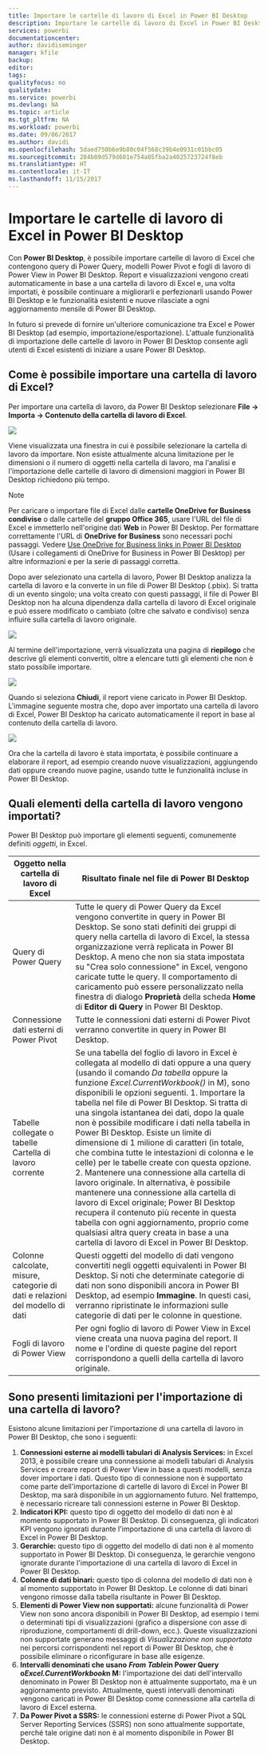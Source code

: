 ```yaml
---
title: Importare le cartelle di lavoro di Excel in Power BI Desktop
description: Importare le cartelle di lavoro di Excel in Power BI Desktop
services: powerbi
documentationcenter: 
author: davidiseminger
manager: kfile
backup: 
editor: 
tags: 
qualityfocus: no
qualitydate: 
ms.service: powerbi
ms.devlang: NA
ms.topic: article
ms.tgt_pltfrm: NA
ms.workload: powerbi
ms.date: 09/06/2017
ms.author: davidi
ms.openlocfilehash: 5daed750b6e9b80c04f568c39b4e0931c01bbc05
ms.sourcegitcommit: 284b09d579d601e754a05fba2a4025723724f8eb
ms.translationtype: HT
ms.contentlocale: it-IT
ms.lasthandoff: 11/15/2017
---
```

# <a name="import-excel-workbooks-into-power-bi-desktop"></a>Importare le cartelle di lavoro di Excel in Power BI Desktop
Con **Power BI Desktop**, è possibile importare cartelle di lavoro di Excel che contengono query di Power Query, modelli Power Pivot e fogli di lavoro di Power View in Power BI Desktop. Report e visualizzazioni vengono creati automaticamente in base a una cartella di lavoro di Excel e, una volta importati, è possibile continuare a migliorarli e perfezionarli usando Power BI Desktop e le funzionalità esistenti e nuove rilasciate a ogni aggiornamento mensile di Power BI Desktop.

In futuro si prevede di fornire un'ulteriore comunicazione tra Excel e Power BI Desktop (ad esempio, importazione/esportazione). L'attuale funzionalità di importazione delle cartelle di lavoro in Power BI Desktop consente agli utenti di Excel esistenti di iniziare a usare Power BI Desktop.

## <a name="how-do-i-import-an-excel-workbook"></a>Come è possibile importare una cartella di lavoro di Excel?
Per importare una cartella di lavoro, da Power BI Desktop selezionare **File -\> Importa -\> Contenuto della cartella di lavoro di Excel**.

![](media/desktop-import-excel-workbooks/importexceltopbi_1.png)

Viene visualizzata una finestra in cui è possibile selezionare la cartella di lavoro da importare. Non esiste attualmente alcuna limitazione per le dimensioni o il numero di oggetti nella cartella di lavoro, ma l'analisi e l'importazione delle cartelle di lavoro di dimensioni maggiori in Power BI Desktop richiedono più tempo.

> [!NOTE]
> Per caricare o importare file di Excel dalle **cartelle OneDrive for Business condivise** o dalle cartelle del **gruppo Office 365**, usare l'URL del file di Excel e immetterlo nell'origine dati **Web** in Power BI Desktop. Per formattare correttamente l'URL di **OneDrive for Business** sono necessari pochi passaggi. Vedere [Use OneDrive for Business links in Power BI Desktop](desktop-use-onedrive-business-links.md) (Usare i collegamenti di OneDrive for Business in Power BI Desktop) per altre informazioni e per la serie di passaggi corretta.
> 
> 

Dopo aver selezionato una cartella di lavoro, Power BI Desktop analizza la cartella di lavoro e la converte in un file di Power BI Desktop (.pbix). Si tratta di un evento singolo; una volta creato con questi passaggi, il file di Power BI Desktop non ha alcuna dipendenza dalla cartella di lavoro di Excel originale e può essere modificato o cambiato (oltre che salvato e condiviso) senza influire sulla cartella di lavoro originale.

![](media/desktop-import-excel-workbooks/importexceltopbi_2.png)

Al termine dell'importazione, verrà visualizzata una pagina di **riepilogo** che descrive gli elementi convertiti, oltre a elencare tutti gli elementi che non è stato possibile importare.

![](media/desktop-import-excel-workbooks/importexceltopbi_3.png)

Quando si seleziona **Chiudi**, il report viene caricato in Power BI Desktop. L'immagine seguente mostra che, dopo aver importato una cartella di lavoro di Excel, Power BI Desktop ha caricato automaticamente il report in base al contenuto della cartella di lavoro.

![](media/desktop-import-excel-workbooks/importexceltopbi_4.png)

Ora che la cartella di lavoro è stata importata, è possibile continuare a elaborare il report, ad esempio creando nuove visualizzazioni, aggiungendo dati oppure creando nuove pagine, usando tutte le funzionalità incluse in Power BI Desktop.

## <a name="which-workbook-elements-are-imported"></a>Quali elementi della cartella di lavoro vengono importati?
Power BI Desktop può importare gli elementi seguenti, comunemente definiti *oggetti*, in Excel.

| Oggetto nella cartella di lavoro di Excel | Risultato finale nel file di Power BI Desktop |
| --- | --- |
| Query di Power Query |Tutte le query di Power Query da Excel vengono convertite in query in Power BI Desktop. Se sono stati definiti dei gruppi di query nella cartella di lavoro di Excel, la stessa organizzazione verrà replicata in Power BI Desktop. A meno che non sia stata impostata su "Crea solo connessione" in Excel, vengono caricate tutte le query. Il comportamento di caricamento può essere personalizzato nella finestra di dialogo **Proprietà** della scheda **Home** di **Editor di Query** in Power BI Desktop. |
| Connessione dati esterni di Power Pivot |Tutte le connessioni dati esterni di Power Pivot verranno convertite in query in Power BI Desktop. |
| Tabelle collegate o tabelle Cartella di lavoro corrente |Se una tabella del foglio di lavoro in Excel è collegata al modello di dati oppure a una query (usando il comando *Da tabella* oppure la funzione *Excel.CurrentWorkbook()* in M), sono disponibili le opzioni seguenti.     1. Importare la tabella nel file di Power BI Desktop. Si tratta di una singola istantanea dei dati, dopo la quale non è possibile modificare i dati nella tabella in Power BI Desktop. Esiste un limite di dimensione di 1 milione di caratteri (in totale, che combina tutte le intestazioni di colonna e le celle) per le tabelle create con questa opzione.    2. Mantenere una connessione alla cartella di lavoro originale. In alternativa, è possibile mantenere una connessione alla cartella di lavoro di Excel originale; Power BI Desktop recupera il contenuto più recente in questa tabella con ogni aggiornamento, proprio come qualsiasi altra query creata in base a una cartella di lavoro di Excel in Power BI Desktop. |
| Colonne calcolate, misure, categorie di dati e relazioni del modello di dati |Questi oggetti del modello di dati vengono convertiti negli oggetti equivalenti in Power BI Desktop. Si noti che determinate categorie di dati non sono disponibili ancora in Power BI Desktop, ad esempio **Immagine**. In questi casi, verranno ripristinate le informazioni sulle categorie di dati per le colonne in questione. |
| Fogli di lavoro di Power View |Per ogni foglio di lavoro di Power View in Excel viene creata una nuova pagina del report. Il nome e l'ordine di queste pagine del report corrispondono a quelli della cartella di lavoro originale. |

## <a name="are-there-any-limitations-to-importing-a-workbook"></a>Sono presenti limitazioni per l'importazione di una cartella di lavoro?
Esistono alcune limitazioni per l'importazione di una cartella di lavoro in Power BI Desktop, che sono i seguenti:

1. **Connessioni esterne ai modelli tabulari di Analysis Services:** in Excel 2013, è possibile creare una connessione ai modelli tabulari di Analysis Services e creare report di Power View in base a questi modelli, senza dover importare i dati. Questo tipo di connessione non è supportato come parte dell'importazione di cartelle di lavoro di Excel in Power BI Desktop, ma sarà disponibile in un aggiornamento futuro. Nel frattempo, è necessario ricreare tali connessioni esterne in Power BI Desktop.
2. **Indicatori KPI:** questo tipo di oggetto del modello di dati non è al momento supportato in Power BI Desktop. Di conseguenza, gli indicatori KPI vengono ignorati durante l'importazione di una cartella di lavoro di Excel in Power BI Desktop.
3. **Gerarchie:** questo tipo di oggetto del modello di dati non è al momento supportato in Power BI Desktop. Di conseguenza, le gerarchie vengono ignorate durante l'importazione di una cartella di lavoro di Excel in Power BI Desktop.
4. **Colonne di dati binari:** questo tipo di colonna del modello di dati non è al momento supportato in Power BI Desktop. Le colonne di dati binari vengono rimosse dalla tabella risultante in Power BI Desktop.
5. **Elementi di Power View non supportati:** alcune funzionalità di Power View non sono ancora disponibili in Power BI Desktop, ad esempio i temi o determinati tipi di visualizzazioni (grafico a dispersione con asse di riproduzione, comportamenti di drill-down, ecc.). Queste visualizzazioni non supportate generano messaggi di *Visualizzazione non supportata* nei percorsi corrispondenti nel report di Power BI Desktop, che è possibile eliminare o riconfigurare in base alle esigenze.
6. **Intervalli denominati che usano** ***From Table*****in Power Query o*****Excel.CurrentWorkbook*****n M:** l'importazione dei dati dell'intervallo denominato in Power BI Desktop non è attualmente supportato, ma è un aggiornamento previsto. Attualmente, questi intervalli denominati vengono caricati in Power BI Desktop come connessione alla cartella di lavoro di Excel esterna.
7. **Da Power Pivot a SSRS:** le connessioni esterne di Power Pivot a SQL Server Reporting Services (SSRS) non sono attualmente supportate, perché tale origine dati non è al momento disponibile in Power BI Desktop.

